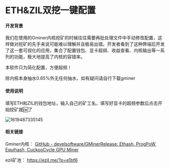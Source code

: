 # ETH&ZIL双挖一键配置

#### 开发背景

我们在使用的Gminer内核挖矿的时候往往需要再批处理文件中手动修改配置，这样做对挖矿的先手来说可能难以理解并且极易出错。开发者看到了这种弊端后开发了这一套可视化的应用，集合了配置钱包、显卡超频、收益查看、内核输出等一系列的功能，极大地提高了内核的容错率。

本软件只为简化配置，方便超频！

除内核本身抽水0.65%外无任何抽水，如有疑问请自行下载gminer

#### 使用说明

填写ETH和ZIL的钱包地址，输入自己的矿工名，填写好显卡的超频参数后点击开始挖矿就🆗了

![1619487335145](C:\Users\liwj\AppData\Roaming\Typora\typora-user-images\1619487335145.png)

#### 相关链接

Gminer内核： [GitHub - develsoftware/GMinerRelease: Ethash, ProgPoW, Equihash, CuckooCycle GPU Miner](https://github.com/develsoftware/GMinerRelease) 

ezil矿池： https://ezil.me/?p=e1bf6 